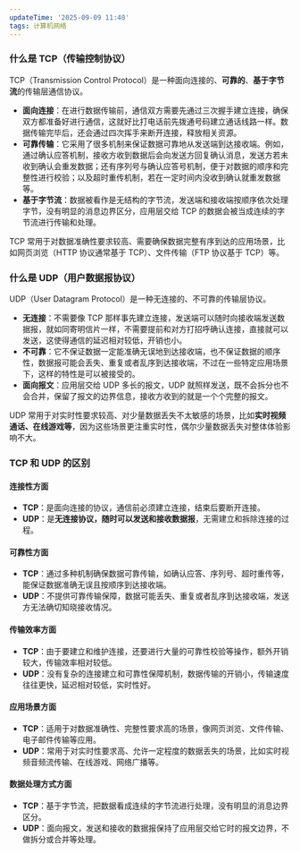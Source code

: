 ```yaml
---
updateTime: '2025-09-09 11:40'
tags: 计算机网络
---
```


### 什么是 TCP（传输控制协议）

TCP（Transmission Control Protocol）是一种面向连接的、**可靠的**、**基于字节流**的传输层通信协议。

- **面向连接**：在进行数据传输前，通信双方需要先通过三次握手建立连接，确保双方都准备好进行通信，这就好比打电话前先拨通号码建立通话线路一样。数据传输完毕后，还会通过四次挥手来断开连接，释放相关资源。
- **可靠传输**：它采用了很多机制来保证数据可靠地从发送端到达接收端。例如，通过确认应答机制，接收方收到数据后会向发送方回复确认消息，发送方若未收到确认会重发数据；还有序列号与确认应答号机制，便于对数据的顺序和完整性进行校验；以及超时重传机制，若在一定时间内没收到确认就重发数据等。
- **基于字节流**：数据被看作是无结构的字节流，发送端和接收端按顺序依次处理字节，没有明显的消息边界区分，应用层交给 TCP 的数据会被当成连续的字节流进行传输和处理。

TCP 常用于对数据准确性要求较高、需要确保数据完整有序到达的应用场景，比如网页浏览（HTTP 协议通常基于 TCP）、文件传输（FTP 协议基于 TCP）等。

### 什么是 UDP（用户数据报协议）

UDP（User Datagram Protocol）是一种无连接的、不可靠的传输层协议。

- **无连接**：不需要像 TCP 那样事先建立连接，发送端可以随时向接收端发送数据报，就如同寄明信片一样，不需要提前和对方打招呼确认连接，直接就可以发送，这使得通信的延迟相对较低，开销也小。
- **不可靠**：它不保证数据一定能准确无误地到达接收端，也不保证数据的顺序性，数据报可能会丢失、重复或者乱序到达接收端，不过在一些特定应用场景下，这样的特性是可以被接受的。
- **面向报文**：应用层交给 UDP 多长的报文，UDP 就照样发送，既不会拆分也不会合并，保留了报文的边界信息，接收方收到的就是一个个完整的报文。

UDP 常用于对实时性要求较高、对少量数据丢失不太敏感的场景，比如**实时视频通话、在线游戏等**，因为这些场景更注重实时性，偶尔少量数据丢失对整体体验影响不大。

### TCP 和 UDP 的区别

#### 连接性方面

- **TCP**：是面向连接的协议，通信前必须建立连接，结束后要断开连接。
- **UDP**：是**无连接协议，随时可以发送和接收数据报**，无需建立和拆除连接的过程。

#### 可靠性方面

- **TCP**：通过多种机制确保数据可靠传输，如确认应答、序列号、超时重传等，能保证数据准确无误且按顺序到达接收端。
- **UDP**：不提供可靠传输保障，数据可能丢失、重复或者乱序到达接收端，发送方无法确切知晓接收情况。

#### 传输效率方面

- **TCP**：由于要建立和维护连接，还要进行大量的可靠性校验等操作，额外开销较大，传输效率相对较低。
- **UDP**：没有复杂的连接建立和可靠性保障机制，数据传输的开销小，传输速度往往更快，延迟相对较低，实时性好。

#### 应用场景方面

- **TCP**：适用于对数据准确性、完整性要求高的场景，像网页浏览、文件传输、电子邮件传输等应用。
- **UDP**：常用于对实时性要求高、允许一定程度的数据丢失的场景，比如实时视频音频流传输、在线游戏、网络广播等。

#### 数据处理方式方面

- **TCP**：基于字节流，把数据看成连续的字节流进行处理，没有明显的消息边界区分。
- **UDP**：面向报文，发送和接收的数据报保持了应用层交给它时的报文边界，不做拆分或合并等处理。
